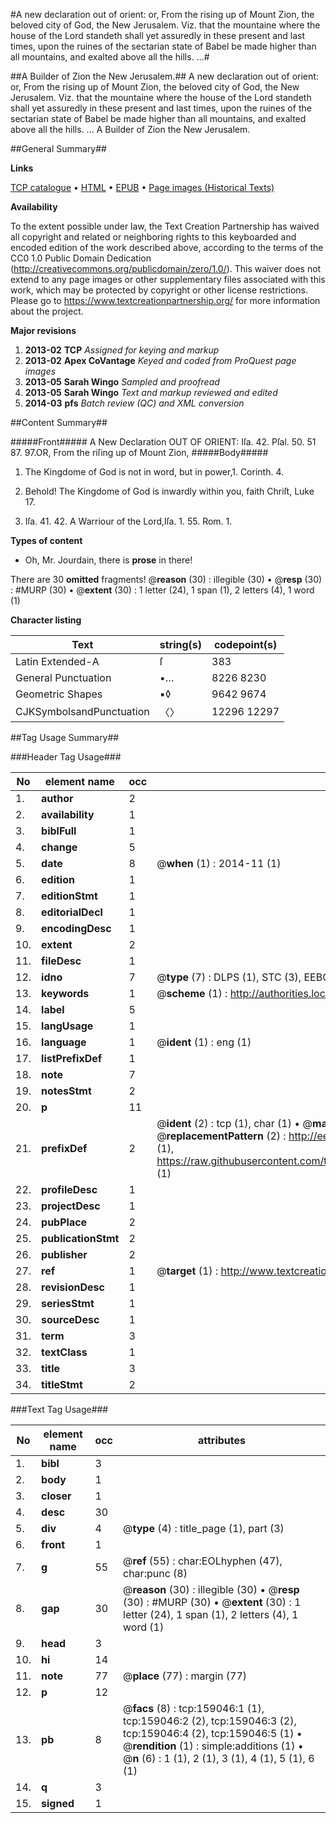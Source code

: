 #A new declaration out of orient: or, From the rising up of Mount Zion, the beloved city of God, the New Jerusalem. Viz. that the mountaine where the house of the Lord standeth shall yet assuredly in these present and last times, upon the ruines of the sectarian state of Babel be made higher than all mountains, and exalted above all the hills. ...#

##A Builder of Zion the New Jerusalem.##
A new declaration out of orient: or, From the rising up of Mount Zion, the beloved city of God, the New Jerusalem. Viz. that the mountaine where the house of the Lord standeth shall yet assuredly in these present and last times, upon the ruines of the sectarian state of Babel be made higher than all mountains, and exalted above all the hills. ...
A Builder of Zion the New Jerusalem.

##General Summary##

**Links**

[TCP catalogue](http://www.ota.ox.ac.uk/tcp/)  • 
[HTML](http://tei.it.ox.ac.uk/tcp/Texts-HTML/free/A89/A89960.html)  • 
[EPUB](http://tei.it.ox.ac.uk/tcp/Texts-EPUB/free/A89/A89960.epub) • 
[Page images (Historical Texts)](https://historicaltexts.jisc.ac.uk/eebo-99871165e)

**Availability**

To the extent possible under law, the Text Creation Partnership has waived all copyright and related or neighboring rights to this keyboarded and encoded edition of the work described above, according to the terms of the CC0 1.0 Public Domain Dedication (http://creativecommons.org/publicdomain/zero/1.0/). This waiver does not extend to any page images or other supplementary files associated with this work, which may be protected by copyright or other license restrictions. Please go to https://www.textcreationpartnership.org/ for more information about the project.

**Major revisions**

1. __2013-02__ __TCP__ *Assigned for keying and markup*
1. __2013-02__ __Apex CoVantage__ *Keyed and coded from ProQuest page images*
1. __2013-05__ __Sarah Wingo__ *Sampled and proofread*
1. __2013-05__ __Sarah Wingo__ *Text and markup reviewed and edited*
1. __2014-03__ __pfs__ *Batch review (QC) and XML conversion*

##Content Summary##

#####Front#####
 A New Declaration OUT OF ORIENT: Iſa. 42. Pſal. 50. 51 87. 97.OR, From the riſing up of Mount Zion,
#####Body#####

1. The Kingdome of God is not in word, but in power,1. Corinth. 4.

1. Behold! The Kingdome of God is inwardly within you, faith Chriſt, Luke 17.

1. Iſa. 41. 42. A Warriour of the Lord,Iſa. 1. 55. Rom. 1.

**Types of content**

  * Oh, Mr. Jourdain, there is **prose** in there!

There are 30 **omitted** fragments! 
 @__reason__ (30) : illegible (30)  •  @__resp__ (30) : #MURP (30)  •  @__extent__ (30) : 1 letter (24), 1 span (1), 2 letters (4), 1 word (1)

**Character listing**


|Text|string(s)|codepoint(s)|
|---|---|---|
|Latin Extended-A|ſ|383|
|General Punctuation|•…|8226 8230|
|Geometric Shapes|▪◊|9642 9674|
|CJKSymbolsandPunctuation|〈〉|12296 12297|

##Tag Usage Summary##

###Header Tag Usage###

|No|element name|occ|attributes|
|---|---|---|---|
|1.|__author__|2||
|2.|__availability__|1||
|3.|__biblFull__|1||
|4.|__change__|5||
|5.|__date__|8| @__when__ (1) : 2014-11 (1)|
|6.|__edition__|1||
|7.|__editionStmt__|1||
|8.|__editorialDecl__|1||
|9.|__encodingDesc__|1||
|10.|__extent__|2||
|11.|__fileDesc__|1||
|12.|__idno__|7| @__type__ (7) : DLPS (1), STC (3), EEBO-CITATION (1), PROQUEST (1), VID (1)|
|13.|__keywords__|1| @__scheme__ (1) : http://authorities.loc.gov/ (1)|
|14.|__label__|5||
|15.|__langUsage__|1||
|16.|__language__|1| @__ident__ (1) : eng (1)|
|17.|__listPrefixDef__|1||
|18.|__note__|7||
|19.|__notesStmt__|2||
|20.|__p__|11||
|21.|__prefixDef__|2| @__ident__ (2) : tcp (1), char (1)  •  @__matchPattern__ (2) : ([0-9\-]+):([0-9IVX]+) (1), (.+) (1)  •  @__replacementPattern__ (2) : http://eebo.chadwyck.com/downloadtiff?vid=$1&page=$2 (1), https://raw.githubusercontent.com/textcreationpartnership/Texts/master/tcpchars.xml#$1 (1)|
|22.|__profileDesc__|1||
|23.|__projectDesc__|1||
|24.|__pubPlace__|2||
|25.|__publicationStmt__|2||
|26.|__publisher__|2||
|27.|__ref__|1| @__target__ (1) : http://www.textcreationpartnership.org/docs/. (1)|
|28.|__revisionDesc__|1||
|29.|__seriesStmt__|1||
|30.|__sourceDesc__|1||
|31.|__term__|3||
|32.|__textClass__|1||
|33.|__title__|3||
|34.|__titleStmt__|2||


###Text Tag Usage###

|No|element name|occ|attributes|
|---|---|---|---|
|1.|__bibl__|3||
|2.|__body__|1||
|3.|__closer__|1||
|4.|__desc__|30||
|5.|__div__|4| @__type__ (4) : title_page (1), part (3)|
|6.|__front__|1||
|7.|__g__|55| @__ref__ (55) : char:EOLhyphen (47), char:punc (8)|
|8.|__gap__|30| @__reason__ (30) : illegible (30)  •  @__resp__ (30) : #MURP (30)  •  @__extent__ (30) : 1 letter (24), 1 span (1), 2 letters (4), 1 word (1)|
|9.|__head__|3||
|10.|__hi__|14||
|11.|__note__|77| @__place__ (77) : margin (77)|
|12.|__p__|12||
|13.|__pb__|8| @__facs__ (8) : tcp:159046:1 (1), tcp:159046:2 (2), tcp:159046:3 (2), tcp:159046:4 (2), tcp:159046:5 (1)  •  @__rendition__ (1) : simple:additions (1)  •  @__n__ (6) : 1 (1), 2 (1), 3 (1), 4 (1), 5 (1), 6 (1)|
|14.|__q__|3||
|15.|__signed__|1||
